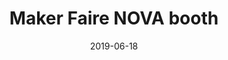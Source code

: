 ---
title: "Maker Faire NOVA booth"
collection: talks
type: "Outreach" 
permalink: /talks/2019talk4
venue: "George Mason University"
date: 2019-06-18
location: "Fairfax, VA"
---